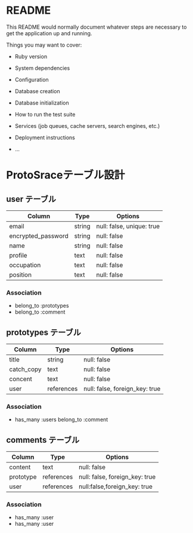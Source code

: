# README

This README would normally document whatever steps are necessary to get the
application up and running.

Things you may want to cover:

* Ruby version

* System dependencies

* Configuration

* Database creation

* Database initialization

* How to run the test suite

* Services (job queues, cache servers, search engines, etc.)

* Deployment instructions

* ...

 # ProtoSraceテーブル設計 


## user テーブル
| Column             | Type   | Options     |
| ------------------ | ------ | ----------- |
| email              | string | null: false, unique: true|
| encrypted_password | string | null: false |
| name               | string | null: false |
| profile            | text   | null: false |
| occupation         | text   | null: false |
| position           | text   | null: false |
### Association
- belong_to :prototypes
- belong_to :comment


## prototypes テーブル
| Column     | Type     | Options                       |
| ---------- | -------- | ----------------------------- |
| title      | string   | null: false                   |
| catch_copy | text     | null: false                   |
| concent    | text     | null: false                   |
| user       |references| null: false, foreign_key: true|
### Association
- has_many :users
belong_to :comment


## comments テーブル
| Column    | Type       |       Options                  |
| --------- | ---------- | ------------------------------ |
| content   | text       | null: false                    |
| prototype | references | null: false, foreign_key: true |
| user      | references | null:false,foreign_key: true   |
### Association
- has_many :user
- has_many :user
